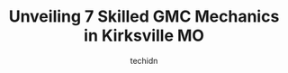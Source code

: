 ---
layout: ampstory
image: https://images.unsplash.com/photo-1522120177514-2b16ebe5634d?ixlib=rb-4.0.3&ixid=MnwxMjA3fDB8MHxwaG90by1wYWdlfHx8fGVufDB8fHx8&auto=format&fit=crop&w=640&h=853&q=80
author: techidn
featured: false
description: When it comes to finding reliable automotive experts in Kirksville MO, USA, look no further than the 7 best GMC Mechanic in the area. With their exceptional skills and dedication to providin
title: Unveiling 7 Skilled GMC Mechanics in Kirksville MO
cover:
   title: Unveiling 7 Skilled GMC Mechanics in Kirksville MO
   subtitle: Rickpate
   background: https://images.unsplash.com/photo-1522120177514-2b16ebe5634d?ixlib=rb-4.0.3&ixid=MnwxMjA3fDB8MHxwaG90by1wYWdlfHx8fGVufDB8fHx8&auto=format&fit=crop&w=640&h=853&q=80

pages: 
 - layout: thirds
   top: <h1>#1 Kirksville Autoworks</h1>
   bottom: "<p>Rachel, Shonetel & the crew at Kirksville Autoworks went ABOVE & BEYOND for me when I had 2 flat tires yesterday. They were able to quickly tow my car to their shop where</p>"
   background: https://www.knot35.com/toplist/wp-content/uploads/2023/06/best-gmc-mechanic-1-in-kirksville-mo-1685841941.jpeg
   backgroundblur: true
 - layout: thirds
   top: <h1>#2 Auto Plaza</h1>
   bottom: "<p>2609 N Baltimore St, Kirksville, MO 63501, United States</p>"
   background: https://www.knot35.com/toplist/wp-content/uploads/2023/06/best-gmc-mechanic-2-in-kirksville-mo-1685841941.jpeg
   cta:
      link: https://www.knot35.com/toplist/unveiling-7-skilled-gmc-mechanics-in-kirksville-mo/
      text: Unveiling 7 Skilled GMC Mechanics in Kirksville MO
 - layout: thirds
   top: <h1>#3 Kirksville Brake & Muffler</h1>
   bottom: "<p>115 N Marion St, Kirksville, MO 63501, United States</p>"
   background: https://www.knot35.com/toplist/wp-content/uploads/2023/06/best-gmc-mechanic-3-in-kirksville-mo-1685841942.png
   cta:
      link: https://www.knot35.com/toplist/unveiling-7-skilled-gmc-mechanics-in-kirksville-mo/
      text: Unveiling 7 Skilled GMC Mechanics in Kirksville MO
 - layout: thirds
   top: <h1>#4 Troy Mills Auto Service</h1>
   bottom: "<p>23620 MO-11, Kirksville, MO 63501, United States</p>"
   background: https://images.unsplash.com/photo-1533998839656-76f5e4b2bccb?ixlib=rb-4.0.3&ixid=MnwxMjA3fDB8MHxwaG90by1wYWdlfHx8fGVufDB8fHx8&auto=format&fit=crop&w=640&h=853&q=80
   cta:
      link: https://www.knot35.com/toplist/unveiling-7-skilled-gmc-mechanics-in-kirksville-mo/
      text: Unveiling 7 Skilled GMC Mechanics in Kirksville MO
 - layout: thirds
   top: <h1>#5 Buck Brothers Auto</h1>
   bottom: "<p>710 W Potter Ave, Kirksville, MO 63501, United States</p>"
   background: https://images.unsplash.com/photo-1604871000636-074fa5117945?ixlib=rb-4.0.3&ixid=MnwxMjA3fDB8MHxwaG90by1wYWdlfHx8fGVufDB8fHx8&auto=format&fit=crop&w=640&h=853&q=80
   cta:
      link: https://www.knot35.com/toplist/unveiling-7-skilled-gmc-mechanics-in-kirksville-mo/
      text: Unveiling 7 Skilled GMC Mechanics in Kirksville MO
 - layout: thirds
   top: <h1>#6 D & H Automotive</h1>
   bottom: "<p>1201 Janeway, Kirksville, MO 63501, United States</p>"
   background: https://images.unsplash.com/photo-1527067829737-402993088e6b?ixlib=rb-4.0.3&ixid=MnwxMjA3fDB8MHxwaG90by1wYWdlfHx8fGVufDB8fHx8&auto=format&fit=crop&w=640&h=853&q=80
   cta:
      link: https://www.knot35.com/toplist/unveiling-7-skilled-gmc-mechanics-in-kirksville-mo/
      text: Unveiling 7 Skilled GMC Mechanics in Kirksville MO
 - layout: thirds
   top: <h1>#7 GNS Auto Body LLC.</h1>
   bottom: "<p>301 N Marion St, Kirksville, MO 63501, United States</p>"
   background: https://images.unsplash.com/photo-1608501821300-4f99e58bba77?ixlib=rb-4.0.3&ixid=MnwxMjA3fDB8MHxwaG90by1wYWdlfHx8fGVufDB8fHx8&auto=format&fit=crop&w=640&h=853&q=80
   cta:
      link: https://www.knot35.com/toplist/unveiling-7-skilled-gmc-mechanics-in-kirksville-mo/
      text: Unveiling 7 Skilled GMC Mechanics in Kirksville MO
 - layout: thirds
   middle: Continue reading...
   background: https://images.unsplash.com/photo-1618005182384-a83a8bd57fbe?ixlib=rb-4.0.3&ixid=MnwxMjA3fDB8MHxwaG90by1wYWdlfHx8fGVufDB8fHx8&auto=format&fit=crop&w=640&h=853&q=80
   cta:
      link: https://www.knot35.com/toplist/unveiling-7-skilled-gmc-mechanics-in-kirksville-mo/
      text: Unveiling 7 Skilled GMC Mechanics in Kirksville MO
      
---